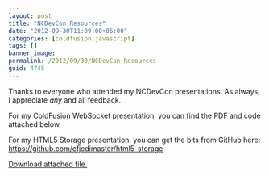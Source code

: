 ```yaml
---
layout: post
title: "NCDevCon Resources"
date: "2012-09-30T11:09:00+06:00"
categories: [coldfusion,javascript]
tags: []
banner_image: 
permalink: /2012/09/30/NCDevCon-Resources
guid: 4745
---
```


Thanks to everyone who attended my NCDevCon presentations. As always, I appreciate <i>any</i> and all feedback. 

For my ColdFusion WebSocket presentation, you can find the PDF and code attached below.

For my HTML5 Storage presentation, you can get the bits from GitHub here: <a href="https://github.com/cfjedimaster/html5-storage">https://github.com/cfjedimaster/html5-storage</a><p><a href='enclosures/C{% raw %}%3A%{% endraw %}5Chosts{% raw %}%5C2012%{% endraw %}2Eraymondcamden{% raw %}%2Ecom%{% endraw %}5Cenclosures{% raw %}%2FArchive28%{% endraw %}2Ezip'>Download attached file.</a></p>